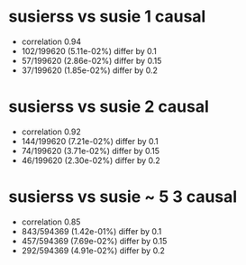 # susierss vs susie  1 causal

- correlation 0.94
- 102/199620 (5.11e-02%) differ by 0.1
- 57/199620 (2.86e-02%) differ by 0.15
- 37/199620 (1.85e-02%) differ by 0.2


# susierss vs susie  2 causal

- correlation 0.92
- 144/199620 (7.21e-02%) differ by 0.1
- 74/199620 (3.71e-02%) differ by 0.15
- 46/199620 (2.30e-02%) differ by 0.2


# susierss vs susie  ~ 5 3 causal

- correlation 0.85
- 843/594369 (1.42e-01%) differ by 0.1
- 457/594369 (7.69e-02%) differ by 0.15
- 292/594369 (4.91e-02%) differ by 0.2


